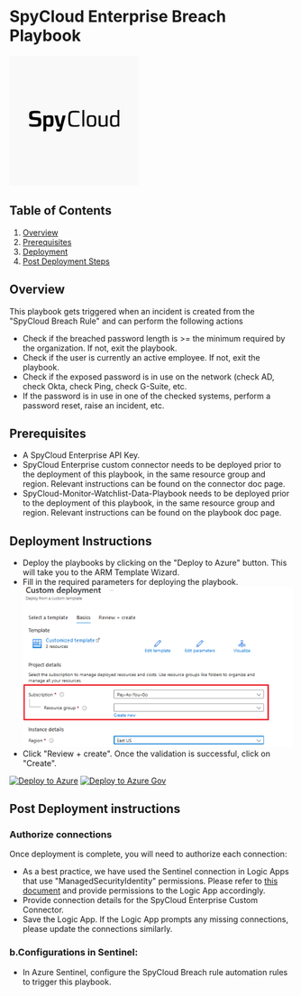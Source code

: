 # SpyCloud Enterprise Breach Playbook 

![SpyCloud Enterprise](images/logo.png)

## Table of Contents

1. [Overview](#overview)
3. [Prerequisites](#prerequisites)
4. [Deployment](#deployment)
5. [Post Deployment Steps](#postdeployment)


<a name="overview">

## Overview
This playbook gets triggered when an incident is created from the "SpyCloud Breach Rule" and can perform the following actions

- Check if the breached password length is >= the minimum required by the organization. If not, exit the playbook. 
- Check if the user is currently an active employee. If not, exit the playbook. 
- Check if the exposed password is in use on the network (check AD, check Okta, check Ping, check G-Suite, etc. 
- If the password is in use in one of the checked systems, perform a password reset, raise an incident, etc. 


<a name="prerequisites">

## Prerequisites
- A SpyCloud Enterprise API Key.
- SpyCloud Enterprise custom connector needs to be deployed prior to the deployment of this playbook, in the same resource group and region. Relevant instructions can be found on the connector doc page.
- SpyCloud-Monitor-Watchlist-Data-Playbook needs to be deployed prior to the deployment of this playbook, in the same resource group and region. Relevant instructions can be found on the playbook doc page.

<a name="deployment">

## Deployment Instructions
- Deploy the playbooks by clicking on the "Deploy to Azure" button. This will take you to the ARM Template Wizard.
- Fill in the required parameters for deploying the playbook.
  ![deployment](images/deployment.png)
- Click "Review + create". Once the validation is successful, click on "Create".

[![Deploy to Azure](https://aka.ms/deploytoazurebutton)](https://portal.azure.com/#create/Microsoft.Template/uri/https%3A%2F%2Fraw.githubusercontent.com%2FRamboV%2FAzure-Sentinel%2Fmaster%2FSolutions%2FSpyCloud%20Enterprise%2FPlaybooks%2FSpyCloud-Breach-Playbook%2Fazuredeploy.json)
[![Deploy to Azure Gov](https://aka.ms/deploytoazuregovbutton)](https://portal.azure.us/#create/Microsoft.Template/uri/https%3A%2F%2Fraw.githubusercontent.com%2FRamboV%2FAzure-Sentinel%2Fmaster%2FSolutions%2FSpyCloud%20Enterprise%2FPlaybooks%2FSpyCloud-Breach-Playbook%2Fazuredeploy.json)

<a name="postdeployment">

## Post Deployment instructions
### Authorize connections
Once deployment is complete, you will need to authorize each connection:
- As a best practice, we have used the Sentinel connection in Logic Apps that use "ManagedSecurityIdentity" permissions. Please refer to [this document](https://techcommunity.microsoft.com/t5/microsoft-sentinel-blog/what-s-new-managed-identity-for-azure-sentinel-logic-apps/ba-p/2068204) and provide permissions to the Logic App accordingly.
- Provide connection details for the SpyCloud Enterprise Custom Connector.
- Save the Logic App. If the Logic App prompts any missing connections, please update the connections similarly.
### b.Configurations in Sentinel:
- In Azure Sentinel, configure the SpyCloud Breach rule automation rules to trigger this playbook.
